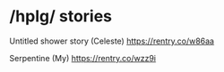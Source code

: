 # /hplg/ stories


Untitled shower story (Celeste)
https://rentry.co/w86aa

Serpentine (My)
https://rentry.co/wzz9i